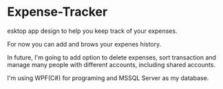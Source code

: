 # Expense-Tracker

esktop app design to help you keep track of your expenses.

For now you can add and brows your expenes history.

In future, I'm going to add option to delete expenses, sort transaction and manage many people with different accounts, including shared accounts.

I'm using WPF(C#) for programing and MSSQL Server as my database. 
